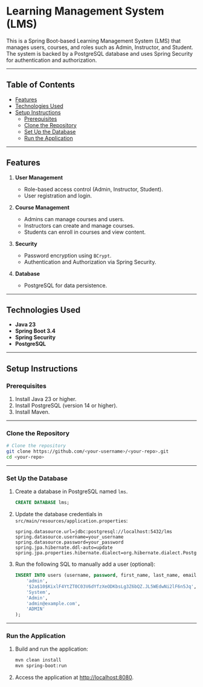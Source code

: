 # Learning Management System (LMS)

This is a Spring Boot-based Learning Management System (LMS) that manages users, courses, and roles such as Admin, Instructor, and Student. The system is backed by a PostgreSQL database and uses Spring Security for authentication and authorization.

---

## Table of Contents
- [Features](#features)
- [Technologies Used](#technologies-used)
- [Setup Instructions](#setup-instructions)
  - [Prerequisites](#prerequisites)
  - [Clone the Repository](#clone-the-repository)
  - [Set Up the Database](#set-up-the-database)
  - [Run the Application](#run-the-application)

---

## Features

1. **User Management**
   - Role-based access control (Admin, Instructor, Student).
   - User registration and login.

2. **Course Management**
   - Admins can manage courses and users.
   - Instructors can create and manage courses.
   - Students can enroll in courses and view content.

3. **Security**
   - Password encryption using `BCrypt`.
   - Authentication and Authorization via Spring Security.

4. **Database**
   - PostgreSQL for data persistence.

---

## Technologies Used

- **Java 23**
- **Spring Boot 3.4**
- **Spring Security**
- **PostgreSQL**

---

## Setup Instructions

### Prerequisites

1. Install Java 23 or higher.
2. Install PostgreSQL (version 14 or higher).
3. Install Maven.

---

### Clone the Repository

```bash
# Clone the repository
git clone https://github.com/<your-username>/<your-repo>.git
cd <your-repo>
```

---

### Set Up the Database

1. Create a database in PostgreSQL named `lms`.
   ```sql
   CREATE DATABASE lms;
   ```
2. Update the database credentials in `src/main/resources/application.properties`:

   ```properties
   spring.datasource.url=jdbc:postgresql://localhost:5432/lms
   spring.datasource.username=your_username
   spring.datasource.password=your_password
   spring.jpa.hibernate.ddl-auto=update
   spring.jpa.properties.hibernate.dialect=org.hibernate.dialect.PostgreSQLDialect
   ```

3. Run the following SQL to manually add a user (optional):
   ```sql
   INSERT INTO users (username, password, first_name, last_name, email, role) VALUES (
       'admin',
       '$2a$10$KixlF4YtZT0C03V6dYfzXeODKbsLg3Z6bQZ.JL5WEdwNi2lF6n5Jq', -- "password123" hashed
       'System',
       'Admin',
       'admin@example.com',
       'ADMIN'
   );
   ```

---

### Run the Application

1. Build and run the application:
   ```bash
   mvn clean install
   mvn spring-boot:run
   ```
2. Access the application at [http://localhost:8080](http://localhost:8080).
